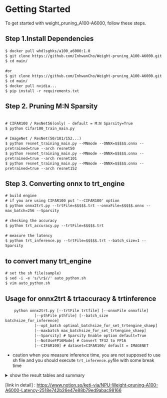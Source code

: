 # Getting Started

To get started with weight_pruning_A100-A6000, follow these steps.

## Step 1.Install Dependencies

```
$ docker pull whdlsghks/a100_a6000:1.0
$ git clone https://github.com/InhwanCho/Weight-pruning_A100-A6000.git
$ cd main/

#or
$ git clone https://github.com/InhwanCho/Weight-pruning_A100-A6000.git
$ cd main/
$ docker pull nvidia...
$ pip install -r requirements.txt
```

## Step 2. Pruning M:N Sparsity
```

# CIFAR100 / ResNet56(only) - default = M:N Sparsity=True
$ python Cifar100_train_main.py 

# ImageNet / ResNet(50/101/152...)
$ python resnet_training_main.py --MNmode --ONNX=$$$$$.onnx --pretrained=true --arch resnet50
$ python resnet_training_main.py --MNmode --ONNX=$$$$$.onnx --pretrained=true --arch resnet101
$ python resnet_training_main.py --MNmode --ONNX=$$$$$.onnx --pretrained=true --arch resnet152
```

## Step 3. Converting onnx to trt_engine
```
# build engine
# if you are using CIFAR100 put '--CIFAR100' option
$ python onnx2trt.py --trtFile=$$$$$.trt --onnxFile=$$$$$.onnx --max_batch=256 --Sparsity

# checking the accuracy
$ python trt_accuracy.py --trtFile=$$$$$.trt

# measure the latency
$ python trt_inference.py --trtFile=$$$$$.trt --batch_size=1 --Sparsity
```

## to convert many trt_engine
```
# set the sh file(sample)
$ sed -i -e 's/\r$//' auto_python.sh
$ vim auto_python.sh
```

## Usage for onnx2trt & trtaccuracy & trtinference
```
    python onnx2trt.py [--trtFile trtfile] [--onnxFile onnxfile]
             [--pthFile pthfile] [--batch_size batchsize_for_inference]
             [--opt_batch optimal_batchsize_for_set_trtengine_shaep]
             [--maxbatch max_batchsize_for_set_trtengine_shaep]
             [--Sparsity] # Sparsity Enable option default=True
             [--NotUseFP16Mode] # Convert TF32 to FP16
             [--CIFAR100] # dataset=CIFAR100/ default = IMAGENET
```


- caution
when you measure inference time, you are not supposed to use sh file and you should execute `trt_inference.py`file with some break time


<details>
<summary>show the result tables and summary</summary>
<div markdown="1">

A100 table
![캡처](src/a100_imgnet.PNG)
![캡처](src/a100_cifar100.PNG)
<br>
<br>
RTX-A6000 table
![캡처](src/a6000_imagenet.PNG)
![캡처](src/a6000_cifar100.PNG)
<br>

summary graph
![캡처](src/graph.PNG)

<br>

tf32 table
![캡처](src/tf32.PNG)


</div>
</details>

[link in detail] : <https://www.notion.so/keti-via/NPU-Weight-pruning-A100-A6000-Latency-2518e742b26e47e88b79ed9abac98166>
